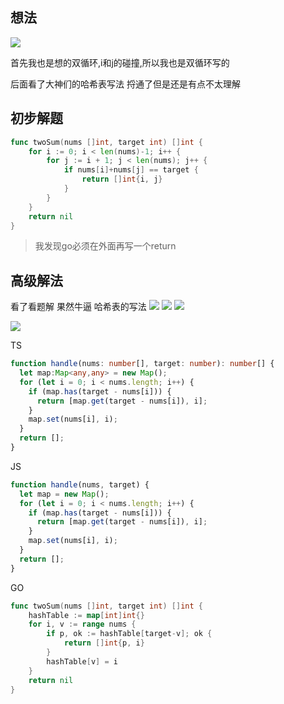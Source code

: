 ## 想法
![](https://cdn.jsdelivr.net/gh/Loveyless/img-clouding/img/20220923010946.png)

首先我也是想的双循环,i和j的碰撞,所以我也是双循环写的

后面看了大神们的哈希表写法 捋通了但是还是有点不太理解 

## 初步解题
```go
func twoSum(nums []int, target int) []int {
	for i := 0; i < len(nums)-1; i++ {
		for j := i + 1; j < len(nums); j++ {
			if nums[i]+nums[j] == target {
				return []int{i, j}
			}
		}
	}
	return nil
}
```
> 我发现go必须在外面再写一个return

## 高级解法
看了看题解 果然牛逼 哈希表的写法
![](https://cdn.jsdelivr.net/gh/Loveyless/img-clouding/img/1615819153-zIOjvl-2.jpg)
![](https://cdn.jsdelivr.net/gh/Loveyless/img-clouding/img/1615819156-nXEKNY-3.jpg)
![](https://cdn.jsdelivr.net/gh/Loveyless/img-clouding/img/1615819160-wppIqY-4.jpg)


![](https://cdn.jsdelivr.net/gh/Loveyless/img-clouding/img/2093427a959b3be3fe7959010680328.jpg)

TS
```ts
function handle(nums: number[], target: number): number[] {
  let map:Map<any,any> = new Map();
  for (let i = 0; i < nums.length; i++) {
    if (map.has(target - nums[i])) {
      return [map.get(target - nums[i]), i];
    }
    map.set(nums[i], i);
  }
  return [];
}
```

JS
```js
function handle(nums, target) {
  let map = new Map();
  for (let i = 0; i < nums.length; i++) {
    if (map.has(target - nums[i])) {
      return [map.get(target - nums[i]), i];
    }
    map.set(nums[i], i);
  }
  return [];
}
```

GO
```go
func twoSum(nums []int, target int) []int {
	hashTable := map[int]int{}
	for i, v := range nums {
		if p, ok := hashTable[target-v]; ok {
			return []int{p, i}
		}
		hashTable[v] = i
	}
	return nil
}
```
